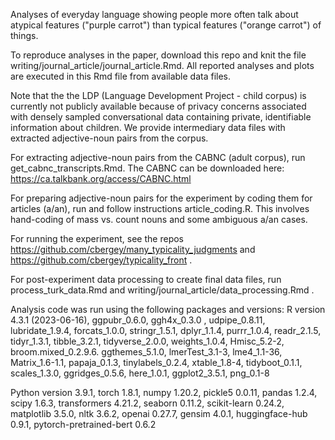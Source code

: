 Analyses of everyday language showing people more often talk about atypical features ("purple carrot") than typical features ("orange carrot") of things. 

To reproduce analyses in the paper, download this repo and knit the file writing/journal_article/journal_article.Rmd. All reported analyses and plots are executed in this Rmd file from available data files.

Note that the the LDP (Language Development Project - child corpus) is currently not publicly available because of privacy concerns associated with densely sampled conversational data containing private, identifiable information about children. We provide intermediary data files with extracted adjective-noun pairs from the corpus.

For extracting adjective-noun pairs from the CABNC (adult corpus), run get_cabnc_transcripts.Rmd. The CABNC can be downloaded here: https://ca.talkbank.org/access/CABNC.html 

For preparing adjective-noun pairs for the experiment by coding them for articles (a/an), run and follow instructions article_coding.R. This involves hand-coding of mass vs. count nouns and some ambiguous a/an cases.

For running the experiment, see the repos https://github.com/cbergey/many_typicality_judgments and https://github.com/cbergey/typicality_front .

For post-experiment data processing to create final data files, run process_turk_data.Rmd and writing/journal_article/data_processing.Rmd .


Analysis code was run using the following packages and versions:
R version 4.3.1 (2023-06-16), ggpubr_0.6.0, ggh4x_0.3.0 , udpipe_0.8.11, lubridate_1.9.4, forcats_1.0.0, stringr_1.5.1, dplyr_1.1.4, purrr_1.0.4, readr_2.1.5, tidyr_1.3.1, tibble_3.2.1, tidyverse_2.0.0, weights_1.0.4, Hmisc_5.2-2, broom.mixed_0.2.9.6. ggthemes_5.1.0, lmerTest_3.1-3, lme4_1.1-36, Matrix_1.6-1.1, papaja_0.1.3, tinylabels_0.2.4, xtable_1.8-4, tidyboot_0.1.1, scales_1.3.0, ggridges_0.5.6, here_1.0.1, ggplot2_3.5.1, png_0.1-8     

Python version 3.9.1, torch 1.8.1, numpy 1.20.2, pickle5 0.0.11, pandas 1.2.4, scipy 1.6.3, transformers 4.21.2, seaborn 0.11.2, scikit-learn 0.24.2, matplotlib 3.5.0, nltk 3.6.2, openai 0.27.7, gensim 4.0.1, huggingface-hub 0.9.1, pytorch-pretrained-bert 0.6.2
